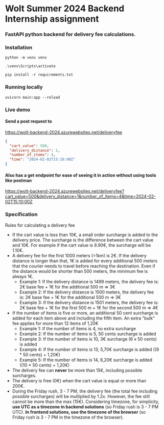 # Wolt Summer 2024 Backend Internship assignment

### FastAPI python backend for delivery fee calculations.

### Installation

```
python -m venv venv
```

```
.\venv\Scripts\activate
```

```
pip install -r requirements.txt
```

### Running locally

```
uvicorn main:app --reload
```

### Live demo

#### Send a post request to

https://wolt-backend-2024.azurewebsites.net/deliveryfee

```json
{
  "cart_value": 500,
  "delivery_distance": 1,
  "number_of_items": 4,
  "time": "2024-02-02T15:10:00Z"
}
```

#### Also has a get endpoint for ease of seeing it in action without using tools like postman

https://wolt-backend-2024.azurewebsites.net/deliveryfee?cart_value=500&delivery_distance=1&number_of_items=4&time=2024-02-02T15:10:00Z


### Specification

Rules for calculating a delivery fee

- If the cart value is less than 10€, a small order surcharge is added to the delivery price. The surcharge is the difference between the cart value and 10€. For example if the cart value is 8.90€, the surcharge will be 1.10€.
- A delivery fee for the first 1000 meters (=1km) is 2€. If the delivery distance is longer than that, 1€ is added for every additional 500 meters that the courier needs to travel before reaching the destination. Even if the distance would be shorter than 500 meters, the minimum fee is always 1€.
  - Example 1: If the delivery distance is 1499 meters, the delivery fee is: 2€ base fee + 1€ for the additional 500 m => 3€
  - Example 2: If the delivery distance is 1500 meters, the delivery fee is: 2€ base fee + 1€ for the additional 500 m => 3€
  - Example 3: If the delivery distance is 1501 meters, the delivery fee is: 2€ base fee + 1€ for the first 500 m + 1€ for the second 500 m => 4€
- If the number of items is five or more, an additional 50 cent surcharge is added for each item above and including the fifth item. An extra "bulk" fee applies for more than 12 items of 1,20€
  - Example 1: If the number of items is 4, no extra surcharge
  - Example 2: If the number of items is 5, 50 cents surcharge is added
  - Example 3: If the number of items is 10, 3€ surcharge (6 x 50 cents) is added
  - Example 4: If the number of items is 13, 5,70€ surcharge is added ((9 \* 50 cents) + 1,20€)
  - Example 5: If the number of items is 14, 6,20€ surcharge is added ((10 \* 50 cents) + 1,20€)
- The delivery fee can **never** be more than 15€, including possible surcharges.
- The delivery is free (0€) when the cart value is equal or more than 200€.
- During the Friday rush, 3 - 7 PM, the delivery fee (the total fee including possible surcharges) will be multiplied by 1.2x. However, the fee still cannot be more than the max (15€). Considering timezone, for simplicity, **use UTC as a timezone in backend solutions** (so Friday rush is 3 - 7 PM UTC). **In frontend solutions, use the timezone of the browser** (so Friday rush is 3 - 7 PM in the timezone of the browser).

